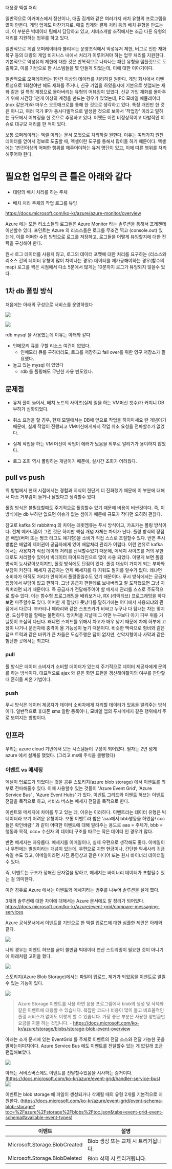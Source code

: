 
대용량 엑셀 처리

일반적으로 이커머스에서 정산이나, 매출 집계와 같은 여러가지 배치 유형의 프로그램을 많이 만든다. 게임 업계도 마찬가지로, 매출 집계와 결제 처리 등의 배치 유형을 만드는데, 이 부분은 빅데이터 팀에서 담당하고 있고, 서비스개발 조직에서는 조금 다른 유형의 처리를 지원하는 업무를 하고 있다.

일반적으로 게임 오퍼레이터라 불리우는 운영조직에서 악성유저 제한, 버그로 인한 재화 복구 등의 대량의 게임 비지니스 내에서 처리가 이루어져야 하는 업무 처리를 지원한다.
기본적으로 악성유저 제한에 대한 것은 반복적으로 나타나는 패턴 유형을 탬플릿으로 도출하고, 이를 기반으로 한 시스템들을 몇 만들게 되었는데, 이에 대한 이야기이다.

일반적으로 오퍼레이터는 1만건 이상의 데이터를 처리하길 원한다. 게임 회사에서 이벤트성으로 1회참여만 해도 재화를 주거나, 신규 가입을 하였을시에 기본으로 셋업되는 재화 같은 걸 특정 계정으로 몰아버리는 유형의 어뷰징이 있었다. 신규 가입 재화를 몰아주기 위해 시간당 1천개 이상의 계정을 만드는 경우가 있었는데, PC 모바일 에뮬레이터(nox 같은거)와 마우스 오토매크로를 통해 한 것으로 생각하고 있다. 특정 개인만 한 것은 아니고, 여러 국가 IP가 동시다발적으로 발생한 것으로 보아서 '작업장' 이라고 말하는 규모에서 어뷰징을 한 것으로 추정하고 있다. 어쨋든 이런 비정상적이고 다발적인 이슈로 대규모 처리를 한 적이 있다.

보통 오퍼레이터는 엑셀 이라는 문서 포맷으로 처리하길 원한다. 이유는 여러가지 원천 데이터를 얻어서 정보로 도출할 때, 엑셀이란 도구를 통해서 많이들 하기 때문이다. 
엑셀에는 1만건이상의 어떠한 행위를 해주어야하는 유저 명단이 있고, 이에 따른 행위를 처리해주어야 한다.


# 필요한 업무의 큰 틀은 아래와 같다

- 대량의 배치 처리를 하는 주체

- 배치 처리 주체의 작업 로그를 뷰잉

https://docs.microsoft.com/ko-kr/azure/azure-monitor/overview


Azure 에는 모든 리소스들의 로그들은 Azure Monitor 라는 솔루션을 통해서 프레젠테이션할수 있다. 포인트는 Azure 의 리소스들은 로그를 무조건 찍고 (console.out) 있는데, 이를 어떠한 수집 방법으로 로그를 저장하고, 로그들을 어떻게 뷰잉할지에 대한 전략을 구성해야 한다.

원시 로그 데이터를 사용치 않고, 로그의 데이터 포맷에 대한 처리를 요구하는 (리소스와 리소스 간의 데이터 유형이 많이 차이나는 경우) 데이터를 재가공해야하는 경우(함수의 map) 로그를 찍은 시점에서 다소 5분에서 많게는 10분까지 로그가 뷰잉되지 않을수 있다.  


## 1차 db 폴링 방식

처음에는 아래의 구성으로 서비스를 운영하였다

![](images/803da778.png)

![](images/ba94c1a4.png)

rdb mysql 을 사용했는데 이유는 아래와 같다

- 인메모리 큐를 구할 리소스 여건이 없었다.
    - 인메모리 큐를 구하더라도, 로그를 저장하고 fail over를 위한 영구 저장소가 필요했다.
- 놀고 있는 mysql 이 있었다
    - rdb 를 폴링해도 무난한 사용 빈도였다.
    


## 문제점

- 유저 풀이 늘어서, 배치 노드의 사이즈(실제 일을 하는 VM머신 갯수)가 커지니 DB 부하가 심화되었다.

- 취소 요청을 할 경우, 현재 모델에서는 DB에 앞으로 작업을 하지마세요 란 개념이기 때문에, 실제 작업이 진행되고 VM머신에게까지 작업 취소 요청을 전파할수가 없었다.

- 실제 작업을 하는 VM 머신이 작업이 에러가 났음을 외부로 알리기가 용이하지 않았다.

- 로그 조회 역시 폴링하는 개념이기 때문에, 실시간 조회가 어려웠다.



## pull vs push

위 방법에서 현재 시점에서는 경험과 지식이 한단계 더 진화했기 때문에 이 부분에 대해서 다소 거부감이 들거나 낡았다고 생각할수 있다.

폴링 방식은 불필요할때도 주기적으로 폴링할수 있기 때문에 비용이 비싼것이다. 즉, 이 방식에는 db 부하만 없으면 이슈가 없는 셈이기 때문에 규모가 작다면 오히려 괜찮다.

참고로 kafka 와 rabbitmq 의 차이는 래빗엠큐는 푸시 방식이고, 카프카는 폴링 방식이다. 전체 메카니즘이 그런 것은 하지만 핵심 개념 자체는 차이가 난다. 폴링 방식의 장점은 배압(버퍼 또는 쩡크 라고도 얘기함)을 소비가 직접 스스로 조절할수 있다. 반면 푸시 방법은 배압의 제어권이 공급자에게 있어 배압처리 관리가 어렵다. 이런 연유로 kafka 에서는 사용자가 직접 데이터 처리를 선택할수있기 때문에, 메세지 사이즈를 거의 무한대로도 처리할수 있어서 빅데이터 파이프라인으로 많이 사용 되었다. 이렇게 보면 폴링 방식이 능사같아보이지만, 폴링 방식에도 단점이 있다. 폴링 대상이 가지게 되는 부하와 부담이 커진다. 메세지 공급자는 언제 메세지를 다 지워도 될지를 알수가 없다. 왜냐면 소비자가 아직도 처리가 안되어서 폴링중일수도 있기 때문이다. 푸시 방식에서는 공급자 입장에서 부담이 없고 편하다. 그냥 공급자 편한데로 보내버리고 잘 도착했으면 그냥 지워버리면 되기 때문이다. 즉 공급자가 전달해주어야 할 메세지 관리를 스스로 주도적으로 할수 있다. 이는 함수형 프로그래밍을 배워보거나, RX (리액티브) 프로그래밍을 하다 보면 마주할수도 있다. 어떠한 게 잘났다 못났다를 말하기에는 어디에서 사용되냐의 관점에서 다르다. 부카티나 페라리와 같은 스포츠카가 비싸고 누구나 다 탐내는 차는 맞지만, 도심주행을 할때는 불편하다. 방지턱을 지날때 그 어떤 누구보다 아기 피부 위를 거닐듯이 조심히 다닌다. 왜냐면 스피드를 위해서 차고가 매우 낮기 때문에 차체 하부에 고장이 나거나 운전자에 충격이 올 가능성이 높기 때문이다. 비슷한 맥락으로 험비와 같은 덤프 트럭과 같은 바퀴가 큰 차들은 도심주행은 답이 없지만, 산악지형이나 사막과 같은 험난한 곳에서는 최고다.


### pull

폴 방식은 데이터 소비자가 소비할 데이터가 있는지 주기적으로 데이터 제공자에게 문의를 하는 방식이다. 대표적으로 ajax 와 같은 화면 표현을 갱신해야할지의 여부를 판단할 때 흔히들 써온 기법이다.


### push

푸시 방식은 데이터 제공자가 데이터 소비자에게 처리할 데이터가 있음을 알려주는 방식이다. 일반적으로 휴대폰 sms 알람 등록이나, 모바일 앱의 푸시메세지 같은 행위에서 주로 보여지는 방법이다.




## 인프라

우리는 azure cloud 기반에서 모든 시스템들이 구성이 되어있다. 필자는 2년 넘게 azure 에서 설계를 했었다. (그리고 ms에 주식을 몰빵했다)


### 이벤트 vs 메세징

엑셀이 업로드가 되었다는 것을 공유 스토리지(azure blob storage) 에서 이벤트를 외부로 전파해줄수 있다. 이때 사용할수 있는 것들이 'Azure Event Grid', 'Azure Service Bus'  , 'Azure Event Hubs' 가 있다. 이벤트 그리드와 이벤트 허브는 이벤트 전달을 목적으로 하고, 서비스 버스는 메세지 전달을 목적으로 한다.

이벤트와 메세지에 차이를 두고 있는 데, 이유는 이러하다. 이벤트라는 데이터 유형은 빅데이터라 보기 어려운 유형이다. 보통 이벤트라 함은 'aaa에서 bbb행동을 하였음! ccc들은 확인바람!' 과 같이 어떠한 이벤트에 대해 알려주는 용도로 aaa = 주체가, bbb = 행동과 목적, ccc= 수신자 의 데이터 구조를 따르는 작은 데이터 인 경우가 많다.

반면 메세지는 자유롭다. 메세지를 이메일이나, 실제 우편으로 생각해도 좋다. 이메일이나 우편에는 별첨이라는 개념이 있는데, 우편으로 치면 현금이나, 간단한 악세사리 귀금속일 수도 있고, 이메일이라면 사진,동영상과 같은 미디어 또는 원시 바이너리 데이터일 수 있다. 

즉, 이벤트는 구조가 정해진 문자열을 말하고, 메세지는 바이너리 데이터가 포함될수 있는 걸 의미한다. 

이런 경유로 Azure 에서는 이벤트와 메세지라는 범주를 나누어 솔루션을 설계 했다.

3개의 솔루션에 대한 차이에 대해서는 Azure 문서에도 잘 정리가 되어있다.
https://docs.microsoft.com/ko-kr/azure/event-grid/compare-messaging-services



Azure 공식문서에서 이벤트를 기반으로 한 엑셀 업로드에 대한 심플한 제안은 아래와 같다.

![](images/4c5982b5.png)

나의 경우는 이벤트 허브를 굳이 쓸만큼 빅데이터 연산 스트리밍이 필요한 것이 아니기에 아래처럼 고민을 했다.

![](images/cabc725d.png)

스토리지(Azure Blob Storage)에서는 파일이 업로드, 제거가 되었음을 이벤트로 알릴수 있는 기능이 있다. 

![](images/49c1af3f.png)

> Azure Storage 이벤트를 사용 하면 응용 프로그램에서 blob의 생성 및 삭제와 같은 이벤트에 대응할 수 있습니다. 복잡한 코드나 비용이 많이 들고 비효율적인 폴링 서비스가 없어도 이렇게 할 수 있습니다. 가장 좋은 부분은 사용한 양만큼만 요금을 지불 하는 것입니다. - https://docs.microsoft.com/ko-kr/azure/storage/blobs/storage-blob-event-overview

아래는 소개 문서에 있는 EventGrid 를 주체로 이벤트의 전달 소스와 전달 가능한 곳을 말하는이미지이다. Azure Service Bus 에도 이벤트를 전달할수 있는 게 없길래 조금 편집해보았다.

![](images/7422f71d.png)

아래는 서비스버스에도 이벤트를 전달할수있음을 시사하는 증거이다. (https://docs.microsoft.com/ko-kr/azure/event-grid/handler-service-bus)
![](images/7a9f8fad.png)



이벤트는 blob storage 에 파일이 생성되거나 삭제될 때의 유형 2개를 기본적으로 지원한다. (https://docs.microsoft.com/ko-kr/azure/event-grid/event-schema-blob-storage?toc=%2Fazure%2Fstorage%2Fblobs%2Ftoc.json&tabs=event-grid-event-schema#available-event-types)

|이벤트|설명|
|---|---|
|Microsoft.Storage.BlobCreated|Blob 생성 또는 교체 시 트리거됩니다.|
|Microsoft.Storage.BlobDeleted|Blob 삭제 시 트리거됩니다.|
